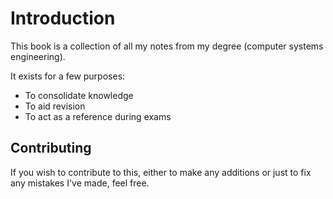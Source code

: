 # Introduction

This book is a collection of all my notes from my degree (computer systems engineering).

It exists for a few purposes:

- To consolidate knowledge
- To aid revision
- To act as a reference during exams

## Contributing

If you wish to contribute to this, either to make any additions or just to fix any mistakes I've made, feel free.
